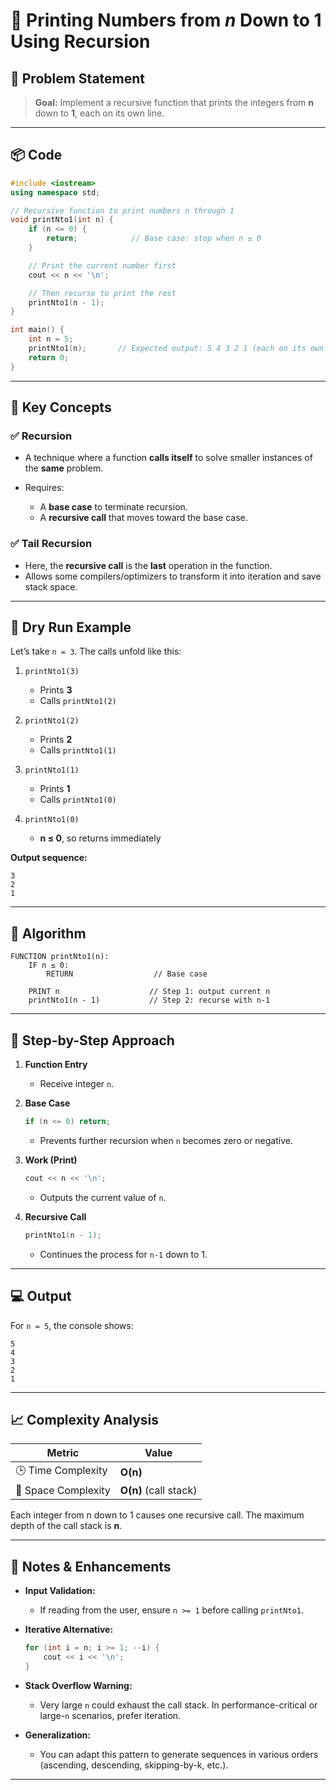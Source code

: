 # 📘 Printing Numbers from *n* Down to 1 Using Recursion

## 🧾 Problem Statement

> **Goal:**
> Implement a recursive function that prints the integers from **n** down to **1**, each on its own line.

---

## 📦 Code

```cpp
#include <iostream>
using namespace std;

// Recursive function to print numbers n through 1
void printNto1(int n) {
    if (n <= 0) {
        return;            // Base case: stop when n ≤ 0
    }

    // Print the current number first
    cout << n << '\n';

    // Then recurse to print the rest
    printNto1(n - 1);
}

int main() {
    int n = 5;
    printNto1(n);       // Expected output: 5 4 3 2 1 (each on its own line)
    return 0;
}
```

---

## 🧠 Key Concepts

### ✅ Recursion

* A technique where a function **calls itself** to solve smaller instances of the **same** problem.
* Requires:

  * A **base case** to terminate recursion.
  * A **recursive call** that moves toward the base case.

### ✅ Tail Recursion

* Here, the **recursive call** is the **last** operation in the function.
* Allows some compilers/optimizers to transform it into iteration and save stack space.

---

## 🧮 Dry Run Example

Let’s take `n = 3`. The calls unfold like this:

1. `printNto1(3)`

   * Prints **3**
   * Calls `printNto1(2)`
2. `printNto1(2)`

   * Prints **2**
   * Calls `printNto1(1)`
3. `printNto1(1)`

   * Prints **1**
   * Calls `printNto1(0)`
4. `printNto1(0)`

   * **n ≤ 0**, so returns immediately

**Output sequence:**

```
3
2
1
```

---

## 🔁 Algorithm

```text
FUNCTION printNto1(n):
    IF n ≤ 0:
        RETURN                  // Base case

    PRINT n                    // Step 1: output current n
    printNto1(n - 1)           // Step 2: recurse with n-1
```

---

## 📌 Step-by-Step Approach

1. **Function Entry**

   * Receive integer `n`.

2. **Base Case**

   ```cpp
   if (n <= 0) return;
   ```

   * Prevents further recursion when `n` becomes zero or negative.

3. **Work (Print)**

   ```cpp
   cout << n << '\n';
   ```

   * Outputs the current value of `n`.

4. **Recursive Call**

   ```cpp
   printNto1(n - 1);
   ```

   * Continues the process for `n-1` down to 1.

---

## 💻 Output

For `n = 5`, the console shows:

```
5
4
3
2
1
```

---

## 📈 Complexity Analysis

| Metric              | Value                 |
| ------------------- | --------------------- |
| 🕒 Time Complexity  | **O(n)**              |
| 🧠 Space Complexity | **O(n)** (call stack) |

Each integer from n down to 1 causes one recursive call. The maximum depth of the call stack is **n**.

---

## 📎 Notes & Enhancements

* **Input Validation:**

  * If reading from the user, ensure `n >= 1` before calling `printNto1`.
* **Iterative Alternative:**

  ```cpp
  for (int i = n; i >= 1; --i) {
      cout << i << '\n';
  }
  ```
* **Stack Overflow Warning:**

  * Very large `n` could exhaust the call stack. In performance-critical or large-`n` scenarios, prefer iteration.
* **Generalization:**

  * You can adapt this pattern to generate sequences in various orders (ascending, descending, skipping-by-k, etc.).

---
